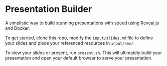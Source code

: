 # Presentation Builder
A simplistic way to build stunning presentations with speed using Reveal.js and Docker.

To get started, clone this repo, modify the `input/slides.md` file to define your slides and place your referenced resources in `input/res/`.

To view your slides or present, run `present.sh`.  This will ultimately build your presentation and open your default browser to serve your presentation.